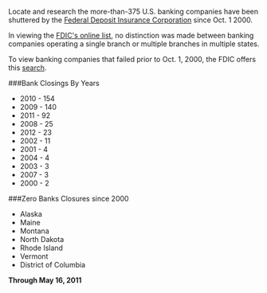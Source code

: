 Locate and research the more-than-375 U.S. banking companies have been shuttered by the [Federal Deposit Insurance Corporation](http://www.fdic.gov/) since Oct. 1 2000.

In viewing the [FDIC's online list](http://www.fdic.gov/bank/individual/failed/banklist.html), no distinction was made between banking companies operating a single branch or multiple branches in multiple states.

To view banking companies that failed prior to Oct. 1, 2000, the FDIC offers this [search](http://www2.fdic.gov/hsob/SelectRpt.asp?EntryTyp=30).

###Bank Closings By Years

- 2010 - 154
- 2009 - 140
- 2011 - 92
- 2008 - 25
- 2012 - 23
- 2002 - 11
- 2001 - 4
- 2004 - 4
- 2003 - 3
- 2007 - 3
- 2000 - 2

###Zero Banks Closures since 2000
- Alaska
- Maine
- Montana
- North Dakota
- Rhode Island
- Vermont
- District of Columbia

**Through May 16, 2011**
